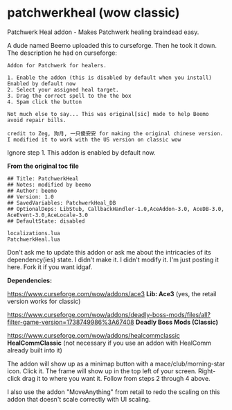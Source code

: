 # patchwerkheal (wow classic)
Patchwerk Heal addon - Makes Patchwerk healing braindead easy.

A dude named Beemo uploaded this to curseforge. Then he took it down. The description he had on curseforge:
```
Addon for Patchwerk for healers. 

1. Enable the addon (this is disabled by default when you install) Enabled by default now
2. Select your assigned heal target.
3. Drag the correct spell to the the box
4. Spam click the button

Not much else to say... This was original[sic] made to help Beemo avoid repair bills.

credit to Zeg, 狗月, 一只傻安安 for making the original chinese version. I modified it to work with the US version on classic wow
```
Ignore step 1. This addon is enabled by default now.

**From the original toc file**
```## Interface: 11302
## Title: PatchwerkHeal
## Notes: modified by beemo
## Author: beemo
## Version: 1.0
## SavedVariables: PatchwerkHeal_DB
## OptionalDeps: LibStub, CallbackHandler-1.0,AceAddon-3.0, AceDB-3.0, AceEvent-3.0,AceLocale-3.0
## DefaultState: disabled

localizations.lua
PatchwerkHeal.lua
```

Don't ask me to update this addon or ask me about the intricacies of its dependency(ies) state. I didn't make it. I didn't modify it. I'm just posting it here. Fork it if you want idgaf.

**Dependencies:**

https://www.curseforge.com/wow/addons/ace3 **Lib: Ace3** (yes, the retail version works for classic)

https://www.curseforge.com/wow/addons/deadly-boss-mods/files/all?filter-game-version=1738749986%3A67408 **Deadly Boss Mods (Classic)**

https://www.curseforge.com/wow/addons/healcommclassic **HealCommClassic** (not necessary if you use an addon with HealComm already built into it)

The addon will show up as a minimap button with a mace/club/morning-star icon. Click it. The frame will show up in the top left of your screen. Right-click drag it to where you want it. Follow from steps 2 through 4 above.

I also use the addon "MoveAnything" from retail to redo the scaling on this addon that doesn't scale correctly with UI scaling.
